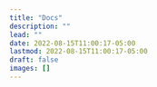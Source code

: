 ```yaml
---
title: "Docs"
description: ""
lead: ""
date: 2022-08-15T11:00:17-05:00
lastmod: 2022-08-15T11:00:17-05:00
draft: false
images: []
---
```

